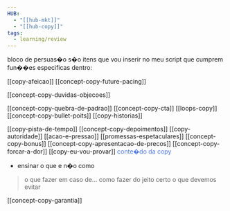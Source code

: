 ```yaml
---
HUB:
  - "[[hub-mkt]]"
  - "[[hub-copy]]"
tags:
  - learning/review
---
```


bloco de persuas�o s�o itens que vou inserir no meu script que cumprem fun��es especificas dentro:

[[copy-afeicao]]
[[concept-copy-future-pacing]]

[[concept-copy-duvidas-objecoes]]

[[concept-copy-quebra-de-padrao]]
[[concept-copy-cta]]
[[loops-copy]]
[[concept-copy-bullet-poits]]
[[copy-historias]]

[[copy-pista-de-tempo]]
[[concept-copy-depoimentos]]
[[copy-autoridade]]
[[acao-e-pressao]]
[[promessas-espetaculares]]
[[concept-copy-bonus]]
[[concept-copy-apresentacao-de-precos]]
[[concept-copy-forcar-a-dor]]
[[copy-eu-vou-provar]]
<font color = #4e79e5 >conte�do da copy</font>
-  ensinar o que e n�o como

> o que fazer em caso de...
> como fazer do jeito certo
>  o que devemos evitar

[[concept-copy-garantia]]

